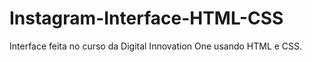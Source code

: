 # Instagram-Interface-HTML-CSS

Interface feita no curso da Digital Innovation One usando HTML e CSS.
